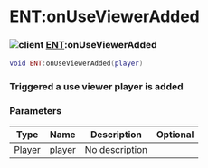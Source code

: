 # ENT:onUseViewerAdded

### ![client](../../home/scripted\_entity/.gitbook/assets/client.png) [ENT](../../home/scripted\_entity/home/ENT/):onUseViewerAdded

```lua
void ENT:onUseViewerAdded(player)
```

### Triggered a use viewer player is added

### Parameters

| Type                                               | Name   | Description    | Optional |
| -------------------------------------------------- | ------ | -------------- | -------: |
| [Player](../../home/scripted\_entity/home/Player/) | player | No description |          |
